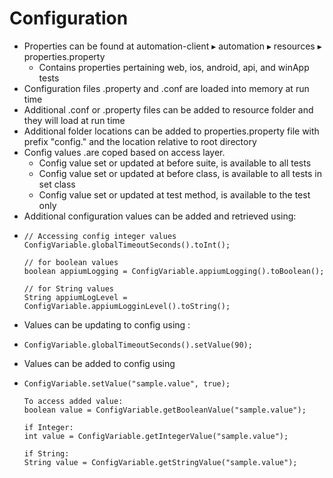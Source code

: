 # Configuration

* Properties can be found at ⁨automation-client⁩ ▸ ⁨automation⁩ ▸ ⁨resources⁩ ▸ properties.property
  * Contains properties pertaining web, ios, android, api, and winApp tests
* Configuration files .property and .conf are loaded into memory at run time
* Additional .conf or .property files can be added to resource folder and they will load at run time
* Additional folder locations can be added to properties.property file with prefix "config." and the location relative to root directory
* Config values .are coped based on access layer. 
  * Config value set or updated at before suite, is available to all tests
  * Config value set or updated at before class, is available to all tests in set class
  * Config value set or updated at test method, is available to the test only
* Additional configuration values can be added and retrieved using:
* ```text
  // Accessing config integer values
  ConfigVariable.globalTimeoutSeconds().toInt();

  // for boolean values
  boolean appiumLogging = ConfigVariable.appiumLogging().toBoolean();

  // for String values
  String appiumLogLevel = ConfigVariable.appiumLogginLevel().toString();
  ```
* Values can be updating to config using :
* ```text
  ConfigVariable.globalTimeoutSeconds().setValue(90); 
  ```
* Values can be added to config using
* ```text
  ConfigVariable.setValue("sample.value", true);

  To access added value:
  boolean value = ConfigVariable.getBooleanValue("sample.value");

  if Integer:
  int value = ConfigVariable.getIntegerValue("sample.value");

  if String:
  String value = ConfigVariable.getStringValue("sample.value");
  ```

